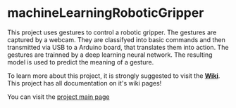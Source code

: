 # machineLearningRoboticGripper

This project uses gestures to control a robotic gripper.
The gestures are captured by a webcam. They are classifyed into basic commands and then transmitted via USB to a Arduino board, that translates them into action.
The gestures are trainned by a deep learning neural network.
The resulting model is used to predict the meaning of a gesture.

To learn more about this project, it is strongly suggested to visit the [**Wiki**](https://github.com/duodecimo/machineLearningRoboticGripper/wik).
This project has all documentation on it's wiki pages!

You can visit the [project main page](https://duodecimo.github.io/machineLearningRoboticGripper/)
